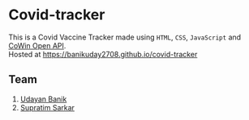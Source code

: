 # Covid-tracker
This is a Covid Vaccine Tracker made using `HTML`, `CSS`, `JavaScript` and [CoWin Open API](https://apisetu.gov.in/public/marketplace/api/cowin).  
Hosted at https://banikuday2708.github.io/covid-tracker
## Team
1. [Udayan Banik](https://github.com/banikuday2708)
2. [Supratim Sarkar](https://github.com/supr4t1m)
